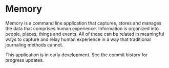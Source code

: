 # Memory

Memory is a command line application that captures, stores and manages the data
that comprises human experience. Information is organized into people, places,
things and events. All of these can be related in meaningful ways to capture
and relay human experience in a way that traditional journaling methods cannot.

This application is in early development. See the commit history for progress
updates.
